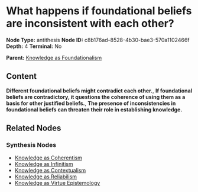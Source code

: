 # What happens if foundational beliefs are inconsistent with each other?

**Node Type:** antithesis
**Node ID:** c8b176ad-8528-4b30-bae3-570a1102466f
**Depth:** 4
**Terminal:** No

**Parent:** [Knowledge as Foundationalism](knowledge-as-foundationalism-synthesis-151d9a99-e7a2-4f5a-9abc-2287050d4166.md)

## Content

**Different foundational beliefs might contradict each other.**, **If foundational beliefs are contradictory, it questions the coherence of using them as a basis for other justified beliefs.**, **The presence of inconsistencies in foundational beliefs can threaten their role in establishing knowledge.**

## Related Nodes

### Synthesis Nodes

- [Knowledge as Coherentism](knowledge-as-coherentism-synthesis-3ee72dbf-fb8a-422b-88f4-f97ed0ff677e.md)
- [Knowledge as Infinitism](knowledge-as-infinitism-synthesis-54680d8e-8868-4745-a5d9-19e3813b5f5b.md)
- [Knowledge as Contextualism](knowledge-as-contextualism-synthesis-703aa156-b8a6-44e2-a2a7-351592cde791.md)
- [Knowledge as Reliabilism](knowledge-as-reliabilism-synthesis-25662660-648a-4903-a816-72352cabc9b7.md)
- [Knowledge as Virtue Epistemology](knowledge-as-virtue-epistemology-synthesis-37b2161e-9716-4f75-bfab-07599b801fa3.md)
